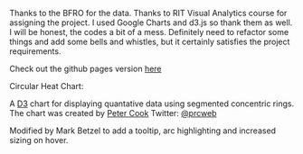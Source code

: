 Thanks to the BFRO for the data.
Thanks to RIT Visual Analytics course for assigning the project.
I used Google Charts and d3.js so thank them as well.
I will be honest, the codes a bit of a mess. Definitely need to refactor some things and add some bells and whistles, but it certainly satisfies the project requirements.


Check out the github pages version [here](https://mbetzel1.github.io/Bigfoot/)

Circular Heat Chart:

A [D3](http://d3js.org) chart for displaying quantative data using segmented concentric rings.
The chart was created by [Peter Cook](http://prcweb.co.uk)
Twitter: [@prcweb](http://twitter.com/prcweb)

Modified by Mark Betzel to add a tooltip, arc highlighting and increased sizing on hover. 

